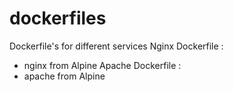 # dockerfiles
Dockerfile's for different services 
Nginx Dockerfile : 
- nginx from Alpine
Apache Dockerfile :
- apache from Alpine 
